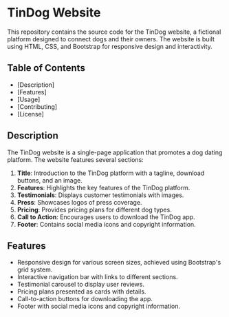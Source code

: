 # TinDog Website

This repository contains the source code for the TinDog website, a fictional platform designed to connect dogs and their owners. The website is built using HTML, CSS, and Bootstrap for responsive design and interactivity.

## Table of Contents

- [Description]
- [Features]
- [Usage]
- [Contributing]
- [License]

## Description

The TinDog website is a single-page application that promotes a dog dating platform. The website features several sections:

1. **Title**: Introduction to the TinDog platform with a tagline, download buttons, and an image.
2. **Features**: Highlights the key features of the TinDog platform.
3. **Testimonials**: Displays customer testimonials with images.
4. **Press**: Showcases logos of press coverage.
5. **Pricing**: Provides pricing plans for different dog types.
6. **Call to Action**: Encourages users to download the TinDog app.
7. **Footer**: Contains social media icons and copyright information.

## Features

- Responsive design for various screen sizes, achieved using Bootstrap's grid system.
- Interactive navigation bar with links to different sections.
- Testimonial carousel to display user reviews.
- Pricing plans presented as cards with details.
- Call-to-action buttons for downloading the app.
- Footer with social media icons and copyright information.

